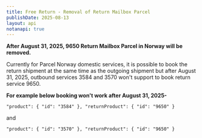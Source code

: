 ```yaml
---
title: Free Return - Removal of Return Mailbox Parcel 
publishDate: 2025-08-13
layout: api
notanapi: true
---
```


**After August 31, 2025, 9650 Return Mailbox Parcel in Norway will be removed.**

Currently for Parcel Norway domestic services, it is possible to book the return shipment at the same time as the outgoing shipment
but after August 31, 2025, outbound services 3584 and 3570 won't support to book return service 9650.

**For example below booking won't work after August 31, 2025-**

``"product": {
"id": "3584"
},
"returnProduct": {
"id": "9650"
}``


and 

``"product": {
"id": "3570"
},
"returnProduct": {
"id": "9650"
}``

